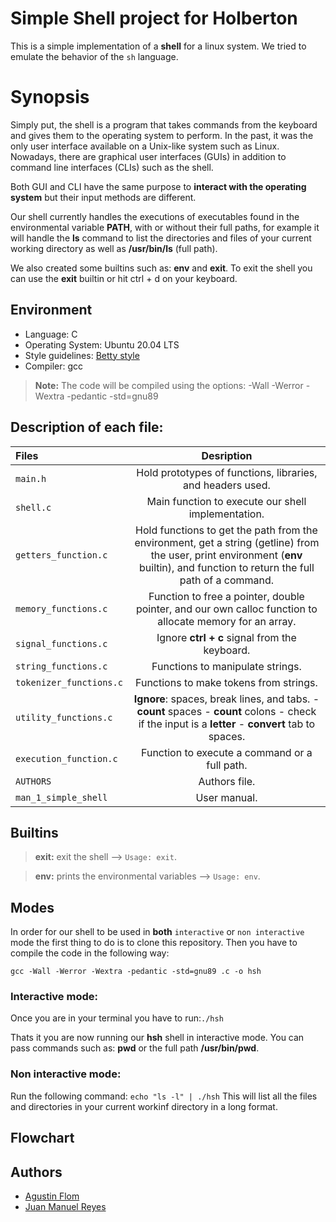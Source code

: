 # Simple Shell project for Holberton

This is a simple implementation of a **shell** for a linux system. We tried to emulate the behavior
of the ``sh`` language. 

# Synopsis

Simply put, the shell is a program that takes commands from the keyboard and gives them to the operating system to
perform. In the past, it was the only user interface available on a Unix-like system such as Linux.
Nowadays, there are graphical user interfaces (GUIs) in addition to command line interfaces (CLIs) such as the shell.

Both GUI and CLI have the same purpose to **interact with the operating system** but their input methods are
different.

Our shell currently handles the executions of executables found in the environmental variable **PATH**, with
or without their full paths, for example it will handle the **ls** command to list the directories and files of your
current working directory as well as **/usr/bin/ls** (full path).

We also created some builtins such as: **env** and **exit**.
To exit the shell you can use the **exit** builtin or hit ctrl + d on your keyboard.

## Environment 
* Language: C
* Operating System: Ubuntu 20.04 LTS
* Style guidelines: [Betty style](https://github.com/holbertonschool/Betty/wiki)
* Compiler: gcc 
 > **Note:** The code will be compiled using the options: -Wall -Werror -Wextra -pedantic -std=gnu89

## Description of each file:

| Files          |Desription
|:----------------|:-------------------------------:|
|``main.h`` | Hold prototypes of functions, libraries, and headers used.                   
|``shell.c`` | Main function to execute our shell implementation.
|``getters_function.c`` | Hold functions to get the path from the environment, get a string (getline) from the user, print environment (**env** builtin), and function to return the full path of a command.
|``memory_functions.c`` | Function to free a pointer, double pointer, and our own calloc function to allocate memory for an array.
|``signal_functions.c`` | Ignore **ctrl + c** signal from the keyboard.
|``string_functions.c`` | Functions to manipulate strings.
|``tokenizer_functions.c`` | Functions to make tokens from strings.
|``utility_functions.c`` | **Ignore**: spaces, break lines, and tabs. - **count** spaces - **count** colons - check if the input is a **letter** - **convert** tab to spaces.
|``execution_function.c`` | Function to execute a command or a full path.
|``AUTHORS`` | Authors file.
|``man_1_simple_shell`` | User manual.

## Builtins

> **exit:** exit the shell --> ``Usage: exit``.

> **env:** prints the environmental variables --> ``Usage: env``.

## Modes

In order for our shell to be used in **both** ``interactive`` or ``non interactive`` mode the first thing to do is
to clone this repository.
Then you have to compile the code in the following way: 

```gcc -Wall -Werror -Wextra -pedantic -std=gnu89 .c -o hsh```

### Interactive mode:

Once you are in your terminal you have to run:```./hsh```

Thats it you are now running our **hsh** shell in interactive mode.
You can pass commands such as: **pwd** or the full path **/usr/bin/pwd**.

### Non interactive mode:

Run the following command:
```echo "ls -l" | ./hsh```
This will list all the files and directories in your current workinf directory in a long format.

## Flowchart


## Authors

* [Agustin Flom](https://github.com/agusfl)
* [Juan Manuel Reyes](https://github.com/JuanManuelReyes)
